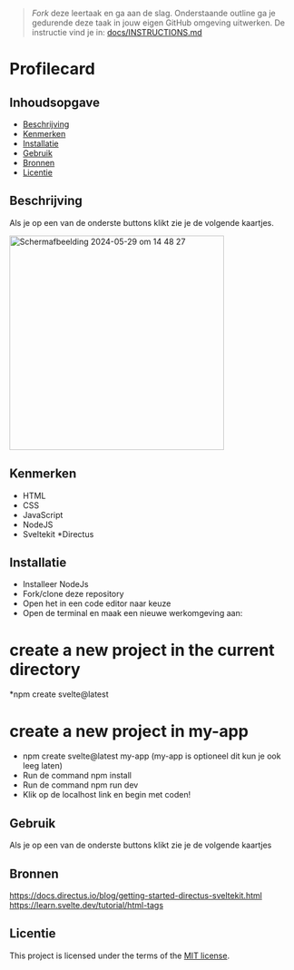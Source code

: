 > _Fork_ deze leertaak en ga aan de slag. Onderstaande outline ga je gedurende deze taak in jouw eigen GitHub omgeving uitwerken. De instructie vind je in: [docs/INSTRUCTIONS.md](docs/INSTRUCTIONS.md)

# Profilecard


## Inhoudsopgave

  * [Beschrijving](#beschrijving)
  * [Kenmerken](#kenmerken)
  * [Installatie](#installatie)
  * [Gebruik](#gebruik)
  * [Bronnen](#bronnen)
  * [Licentie](#licentie)

## Beschrijving
Als je op een van de onderste buttons klikt zie je de volgende kaartjes. 
<!-- In de Beschrijving staat hoe je project er uit ziet, hoe het werkt en wat je er mee kan. -->
<!-- Voeg een mooie poster visual toe 📸 -->
<!-- Voeg een link toe naar Github Pages 🌐-->
<img width="378" alt="Scherm­afbeelding 2024-05-29 om 14 48 27" src="https://github.com/user-attachments/assets/c7495d0b-c3f6-4ed8-99dd-23a17790702b">

## Kenmerken

* HTML
* CSS
* JavaScript
* NodeJS
* Sveltekit
*Directus
<!-- Bij Kenmerken staat welke technieken zijn gebruikt en hoe. Wat is de HTML structuur? Wat zijn de belangrijkste dingen in CSS? Wat is er met Javascript gedaan en hoe? Misschien heb je een framwork of library gebruikt? -->

## Installatie
* Installeer NodeJs
* Fork/clone deze repository
* Open het in een code editor naar keuze
* Open de terminal en maak een nieuwe werkomgeving aan:
# create a new project in the current directory
*npm create svelte@latest

# create a new project in my-app
* npm create svelte@latest my-app (my-app is optioneel dit kun je ook leeg laten)
* Run de command npm install
* Run de command npm run dev
* Klik op de localhost link en begin met coden!

## Gebruik
Als je op een van de onderste buttons klikt zie je de volgende kaartjes

## Bronnen
https://docs.directus.io/blog/getting-started-directus-sveltekit.html
https://learn.svelte.dev/tutorial/html-tags

## Licentie

This project is licensed under the terms of the [MIT license](./LICENSE).


